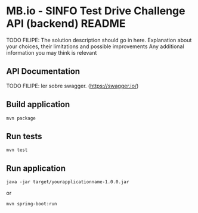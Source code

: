 # MB.io - SINFO Test Drive Challenge API (backend) README

TODO FILIPE:
The solution description should go in here.
Explanation about your choices, their limitations and possible improvements
Any additional information you may think is relevant

## API Documentation
TODO FILIPE: ler sobre swagger. (https://swagger.io/)

## Build application
```
mvn package
```

## Run tests
```
mvn test
```

## Run application
```
java -jar target/yourapplicationname-1.0.0.jar
```
or
```
mvn spring-boot:run
```